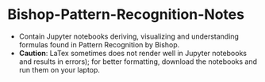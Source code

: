 # Bishop-Pattern-Recognition-Notes
- Contain Jupyter notebooks deriving, visualizing and understanding formulas found in Pattern Recognition by Bishop.
- **Caution**: LaTex sometimes does not render well in Jupyter notebooks and results in errors); for better formatting, download the notebooks and run them on your laptop.
